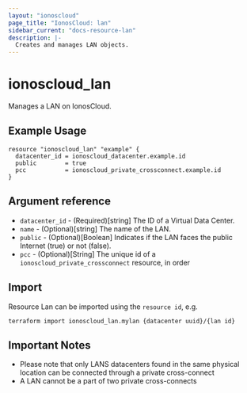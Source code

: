```yaml
---
layout: "ionoscloud"
page_title: "IonosCloud: lan"
sidebar_current: "docs-resource-lan"
description: |-
  Creates and manages LAN objects.
---
```


# ionoscloud\_lan

Manages a LAN on IonosCloud.

## Example Usage

```hcl
resource "ionoscloud_lan" "example" {
  datacenter_id = ionoscloud_datacenter.example.id
  public        = true
  pcc           = ionoscloud_private_crossconnect.example.id
}
```

## Argument reference

* `datacenter_id` - (Required)[string] The ID of a Virtual Data Center.
* `name` - (Optional)[string] The name of the LAN.
* `public` - (Optional)[Boolean] Indicates if the LAN faces the public Internet (true) or not (false).
* `pcc` - (Optional)[String] The unique id of a `ionoscloud_private_crossconnect` resource, in order

## Import

Resource Lan can be imported using the `resource id`, e.g.

```shell
terraform import ionoscloud_lan.mylan {datacenter uuid}/{lan id}
```

## Important Notes

- Please note that only LANS datacenters found in the same physical location can be connected through a private cross-connect
- A LAN cannot be a part of two private cross-connects